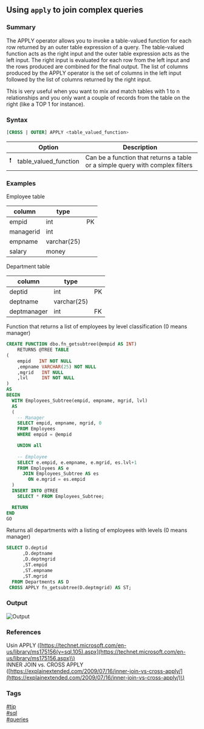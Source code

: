 ## Using `apply` to join complex queries

### Summary
The APPLY operator allows you to invoke a table-valued function for each row returned by an outer table expression of a query. 
The table-valued function acts as the right input and the outer table expression acts as the left input. The right input is 
evaluated for each row from the left input and the rows produced are combined for the final output. The list of columns produced 
by the APPLY operator is the set of columns in the left input followed by the list of columns returned by the right input.  

This is very useful when you want to mix and match tables with 1 to n relationships and you only want a couple of records from 
the table on the right (like  a TOP 1 for instance).  

### Syntax
```sql
[CROSS | OUTER] APPLY <table_valued_function>
```  

|               | Option                | Description                                                                   |
| :-----------: | --------------------- | ----------------------------------------------------------------------------- |
| :exclamation: | table_valued_function | Can be a function that returns a table or a simple query with complex filters |

### Examples

Employee table  

| column    | type        |     |
| --------- | ----------- | --- |
| empid     | int         | PK  |
| managerid | int         |     |
| empname   | varchar(25) |     |
| salary    | money       |     |   

Department table  

| column      | type        |     |
| ----------- | ----------- | --- |
| deptid      | int         | PK  |
| deptname    | varchar(25) |     |
| deptmanager | int         | FK  |  

Function that returns a list of employees by level classification (0 means manager)  

```sql
CREATE FUNCTION dbo.fn_getsubtree(@empid AS INT) 
    RETURNS @TREE TABLE
(
    empid   INT NOT NULL
    ,empname VARCHAR(25) NOT NULL
    ,mgrid   INT NULL
    ,lvl     INT NOT NULL
)
AS
BEGIN
  WITH Employees_Subtree(empid, empname, mgrid, lvl)
  AS
  ( 
    -- Manager
    SELECT empid, empname, mgrid, 0
    FROM Employees
    WHERE empid = @empid

    UNION all
    
    -- Employee
    SELECT e.empid, e.empname, e.mgrid, es.lvl+1
    FROM Employees AS e
      JOIN Employees_Subtree AS es
        ON e.mgrid = es.empid
  )
  INSERT INTO @TREE
    SELECT * FROM Employees_Subtree;

  RETURN
END
GO
```

Returns all departments with a listing of employees with levels (0 means manager)

```sql
SELECT D.deptid
      ,D.deptname
      ,D.deptmgrid
      ,ST.empid
      ,ST.empname
      ,ST.mgrid
  FROM Departments AS D
 CROSS APPLY fn_getsubtree(D.deptmgrid) AS ST;
```

### Output
![Output](https://cloud.githubusercontent.com/assets/19519411/21430146/89a82e90-c827-11e6-94f2-5ac54409b02e.png)  

### References  
Usin APPLY \([https://technet.microsoft.com/en-us/library/ms175156(v=sql.105).aspx](https://technet.microsoft.com/en-us/library/ms175156.aspx)\)  
INNER JOIN vs. CROSS APPLY \([https://explainextended.com/2009/07/16/inner-join-vs-cross-apply/](https://explainextended.com/2009/07/16/inner-join-vs-cross-apply/)\)  

### Tags
[#tip](../../tips.md)  
[#sql](../sql.md)  
[#queries](queries.md)  